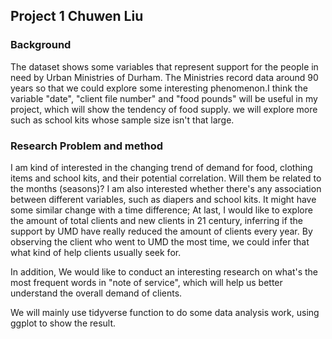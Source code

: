 ## Project 1 Chuwen Liu
### Background
The dataset shows some variables that represent support for the people in need by Urban Ministries of Durham. The Ministries record data around 90 years so that we could explore some interesting phenomenon.I think the variable "date", "client file number" and "food pounds" will be useful in my project, which will show the tendency of food supply. we will explore more such as school kits whose sample size isn't that large.
### Research Problem and method
I am kind of interested in the changing trend of demand for food, clothing items and school kits, and their potential correlation. Will them be related to the months (seasons)? I am also interested whether there's any association between different variables, such as diapers and school kits. It might have some similar change with a time difference; At last, I would like to explore the amount of total clients and new clients in 21 century, inferring if the support by UMD have really reduced the amount of clients every year. By observing the client who went to UMD the most time, we could infer that what kind of help clients usually seek for.

In addition, We would like to conduct an interesting research on what's the most frequent words in "note of service", which will help us better understand the overall demand of clients.

We will mainly use tidyverse function to do some data analysis work, using ggplot to show the result.